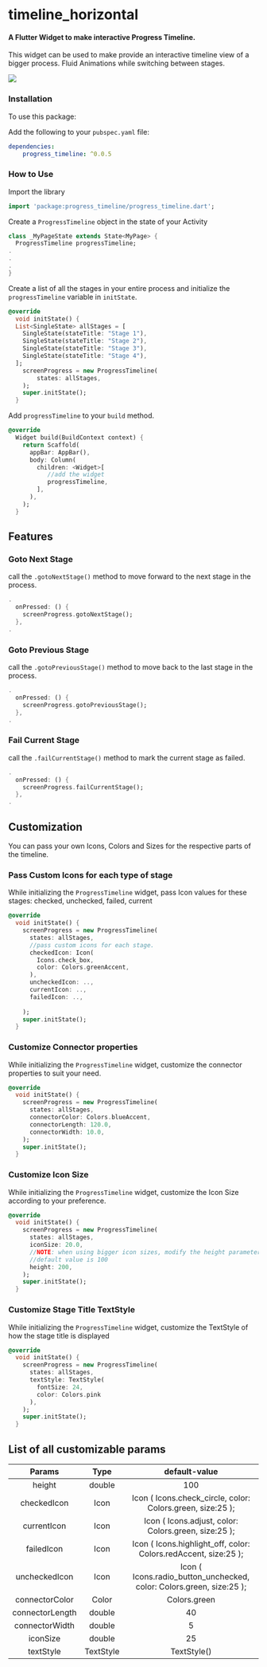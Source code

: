 # timeline_horizontal

#### A Flutter Widget to make interactive Progress Timeline.

This widget can be used to make provide an interactive timeline view of a bigger process.
Fluid Animations while switching between stages.

![](demo.gif)


### Installation

To use this package:

Add the following to your `pubspec.yaml` file:

```yaml
dependencies:
    progress_timeline: ^0.0.5
```

### How to Use

Import the library
```dart
import 'package:progress_timeline/progress_timeline.dart';
```

Create a `ProgressTimeline` object in the state of your Activity

```dart
class _MyPageState extends State<MyPage> {
  ProgressTimeline progressTimeline;
.
.
.
}
```
Create a list of all the stages in your entire process and initialize the `progressTimeline` variable in `initState`.

```dart
@override
  void initState() {
  List<SingleState> allStages = [
    SingleState(stateTitle: "Stage 1"),
    SingleState(stateTitle: "Stage 2"),
    SingleState(stateTitle: "Stage 3"),
    SingleState(stateTitle: "Stage 4"),
  ];
    screenProgress = new ProgressTimeline(
        states: allStages,
    );
    super.initState();
  }
```

Add `progressTimeline` to your `build` method.

```dart
@override
  Widget build(BuildContext context) {
    return Scaffold(
      appBar: AppBar(),
      body: Column(
        children: <Widget>[
           //add the widget
           progressTimeline,
        ],
      ),
    );
  }
```


## Features

### Goto Next Stage
call the `.gotoNextStage()` method to move forward to the next stage in the process.

```dart
.
  onPressed: () {
    screenProgress.gotoNextStage();
  },
.
``` 


### Goto Previous Stage
call the `.gotoPreviousStage()` method to move back to the last stage in the process.

```dart
.
  onPressed: () {
    screenProgress.gotoPreviousStage();
  },
.
```


### Fail Current Stage
call the `.failCurrentStage()` method to mark the current stage as failed.

```dart
.
  onPressed: () {
    screenProgress.failCurrentStage();
  },
.
```

## Customization

You can pass your own Icons, Colors and Sizes for the respective parts of the timeline.

### Pass Custom Icons for each type of stage

While initializing the `ProgressTimeline` widget, pass Icon values for these stages: checked, unchecked, failed, current

```dart
@override
  void initState() {
    screenProgress = new ProgressTimeline(
      states: allStages,
      //pass custom icons for each stage.
      checkedIcon: Icon(
        Icons.check_box,
        color: Colors.greenAccent,
      ),
      uncheckedIcon: ..,
      currentIcon: ..,
      failedIcon: ..,
      
    );
    super.initState();
  }
``` 

### Customize Connector properties

While initializing the `ProgressTimeline` widget, customize the connector properties to suit your need.

```dart
@override
  void initState() {
    screenProgress = new ProgressTimeline(
      states: allStages,
      connectorColor: Colors.blueAccent,
      connectorLength: 120.0,
      connectorWidth: 10.0,
    );
    super.initState();
  }
```

### Customize Icon Size

While initializing the `ProgressTimeline` widget, customize the Icon Size according to your preference.

```dart
@override
  void initState() {
    screenProgress = new ProgressTimeline(
      states: allStages,
      iconSize: 20.0,
      //NOTE: when using bigger icon sizes, modify the height parameter accordingly
      //default value is 100
      height: 200,
    );
    super.initState();
  }
```

### Customize Stage Title TextStyle

While initializing the `ProgressTimeline` widget, customize the TextStyle of how the stage title is displayed

```dart
@override
  void initState() {
    screenProgress = new ProgressTimeline(
      states: allStages,
      textStyle: TextStyle(
        fontSize: 24,
        color: Colors.pink
      ),
    );
    super.initState();
  }
```
## List of all customizable params


|      Params     |    Type   |                             default-value                            |
|:---------------:|:---------:|:--------------------------------------------------------------------:|
|      height     |   double  |                                  100                                 |
|   checkedIcon   |    Icon   |      Icon ( Icons.check_circle, color: Colors.green, size:25 );      |
|   currentIcon   |    Icon   |         Icon ( Icons.adjust, color: Colors.green, size:25 );         |
|    failedIcon   |    Icon   |    Icon ( Icons.highlight_off, color: Colors.redAccent, size:25 );   |
|  uncheckedIcon  |    Icon   | Icon ( Icons.radio_button_unchecked, color: Colors.green, size:25 ); |
|  connectorColor |   Color   |                             Colors.green                             |
| connectorLength |   double  |                                  40                                  |
|  connectorWidth |   double  |                                   5                                  |
|     iconSize    |   double  |                                  25                                  |
|    textStyle    | TextStyle |                              TextStyle()                             |


